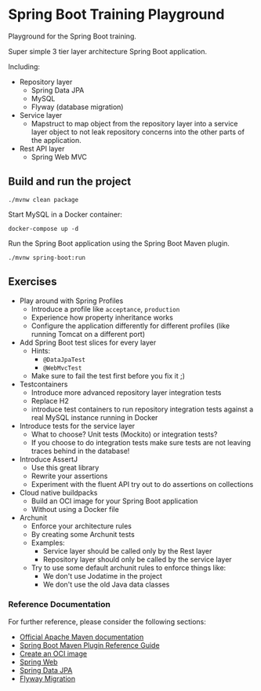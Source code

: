 # Spring Boot Training Playground

Playground for the Spring Boot training.

Super simple 3 tier layer architecture Spring Boot application.

Including:

* Repository layer
  * Spring Data JPA
  * MySQL 
  * Flyway (database migration)
* Service layer
  * Mapstruct to map object from the repository layer into a service layer object to not leak repository concerns into the other parts of the application.
* Rest API layer
  * Spring Web MVC

## Build and run the project

```
./mvnw clean package
```

Start MySQL in a Docker container:

```
docker-compose up -d
```

Run the Spring Boot application using the Spring Boot Maven plugin.

```
./mvnw spring-boot:run
```

## Exercises

* Play around with Spring Profiles
  * Introduce a profile like `acceptance`, `production`
  * Experience how property inheritance works
  * Configure the application differently for different profiles (like running Tomcat on a different port)
* Add Spring Boot test slices for every layer
  * Hints:
    * `@DataJpaTest`
    * `@WebMvcTest`
  * Make sure to fail the test first before you fix it ;)
* Testcontainers
  * Introduce more advanced repository layer integration tests 
  * Replace H2 
  * introduce test containers to run repository integration tests against a real MySQL instance running in Docker
* Introduce tests for the service layer
  * What to choose? Unit tests (Mockito) or integration tests?
  * If you choose to do integration tests make sure tests are not leaving traces behind in the database!
* Introduce AssertJ
  * Use this great library
  * Rewrite your assertions
  * Experiment with the fluent API try out to do assertions on collections
* Cloud native buildpacks 
  * Build an OCI image for your Spring Boot application
  * Without using a Docker file
* Archunit
  * Enforce your architecture rules
  * By creating some Archunit tests
  * Examples: 
    * Service layer should be called only by the Rest layer
    * Repository layer should only be called by the service layer
  * Try to use some default archunit rules to enforce things like: 
    * We don't use Jodatime in the project
    * We don't use the old Java data classes

### Reference Documentation

For further reference, please consider the following sections:

* [Official Apache Maven documentation](https://maven.apache.org/guides/index.html)
* [Spring Boot Maven Plugin Reference Guide](https://docs.spring.io/spring-boot/docs/2.6.6/maven-plugin/reference/html/)
* [Create an OCI image](https://docs.spring.io/spring-boot/docs/2.6.6/maven-plugin/reference/html/#build-image)
* [Spring Web](https://docs.spring.io/spring-boot/docs/2.6.6/reference/htmlsingle/#boot-features-developing-web-applications)
* [Spring Data JPA](https://docs.spring.io/spring-boot/docs/2.6.6/reference/htmlsingle/#boot-features-jpa-and-spring-data)
* [Flyway Migration](https://docs.spring.io/spring-boot/docs/2.6.6/reference/htmlsingle/#howto-execute-flyway-database-migrations-on-startup)
